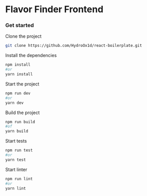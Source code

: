 # Flavor Finder Frontend


### Get started

Clone the project

```bash
git clone https://github.com/HydroOx1d/react-boilerplate.git
```

Install the dependencies

```bash
npm install
#or
yarn install
```
Start the project

```bash
npm run dev
#or
yarn dev
```

Build the project

```bash
npm run build
#of
yarn build
```

Start tests

```bash
npm run test
#or
yarn test
```

Start linter

```bash
npm run lint
#or
yarn lint
```